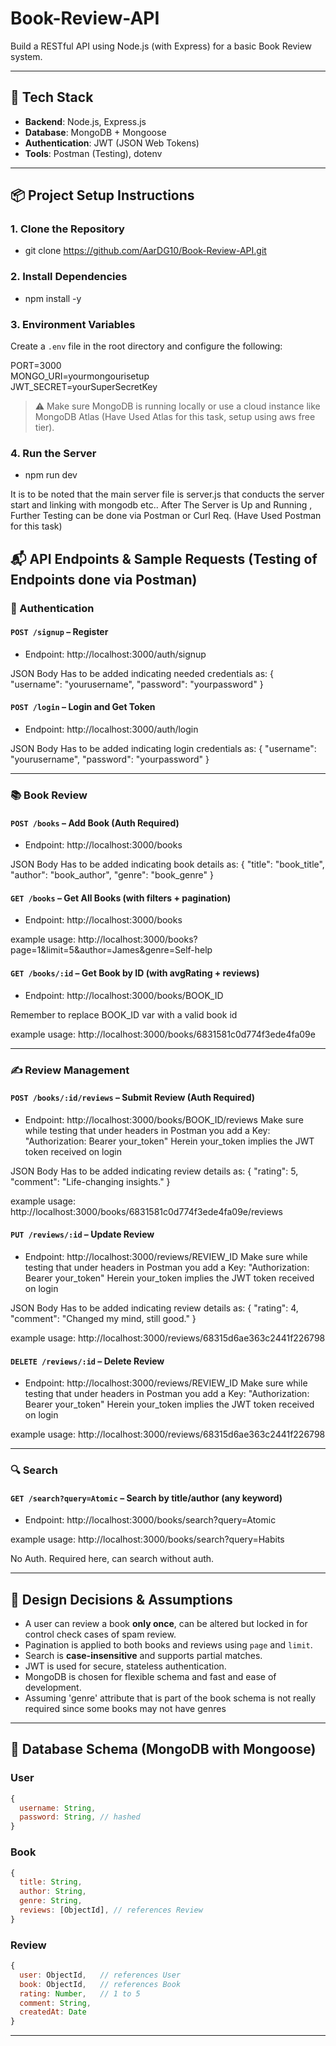 # Book-Review-API
Build a RESTful API using Node.js (with Express) for a basic Book Review system.

---

## 🚀 Tech Stack

- **Backend**: Node.js, Express.js
- **Database**: MongoDB + Mongoose
- **Authentication**: JWT (JSON Web Tokens)
- **Tools**: Postman (Testing), dotenv

---

## 📦 Project Setup Instructions

### 1. Clone the Repository

- git clone https://github.com/AarDG10/Book-Review-API.git

### 2. Install Dependencies

- npm install -y

### 3. Environment Variables

Create a `.env` file in the root directory and configure the following:

PORT=3000 <br>
MONGO_URI=yourmongourisetup<br>
JWT_SECRET=yourSuperSecretKey 


> ⚠️ Make sure MongoDB is running locally or use a cloud instance like MongoDB Atlas (Have Used Atlas for this task, setup using aws free tier).

### 4. Run the Server

- npm run dev

It is to be noted that the main server file is server.js that conducts the server start and linking with mongodb etc..
After The Server is Up and Running , Further Testing can be done via Postman or Curl Req. (Have Used Postman for this task)

## 📬 API Endpoints & Sample Requests (Testing of Endpoints done via Postman)

### 🔐 Authentication

#### `POST /signup` – Register

- Endpoint: http://localhost:3000/auth/signup

JSON Body Has to be added indicating needed credentials as:
{
  "username": "yourusername",
  "password": "yourpassword"
}


#### `POST /login` – Login and Get Token

- Endpoint: http://localhost:3000/auth/login

JSON Body Has to be added indicating login credentials as:
{
  "username": "yourusername",
  "password": "yourpassword"
}

---

### 📚 Book Review

#### `POST /books` – Add Book (Auth Required)

- Endpoint: http://localhost:3000/books

JSON Body Has to be added indicating book details as:
{
  "title": "book_title",
  "author": "book_author",
  "genre": "book_genre"
}


#### `GET /books` – Get All Books (with filters + pagination)

- Endpoint: http://localhost:3000/books

example usage: http://localhost:3000/books?page=1&limit=5&author=James&genre=Self-help

#### `GET /books/:id` – Get Book by ID (with avgRating + reviews)

- Endpoint: http://localhost:3000/books/BOOK_ID

Remember to replace BOOK_ID var with a valid book id

example usage: http://localhost:3000/books/6831581c0d774f3ede4fa09e

---

### ✍️ Review Management

#### `POST /books/:id/reviews` – Submit Review (Auth Required)

- Endpoint: http://localhost:3000/books/BOOK_ID/reviews
Make sure while testing that under headers in Postman you add a Key: "Authorization: Bearer your_token"
Herein your_token implies the JWT token received on login

JSON Body Has to be added indicating review details as:
{
  "rating": 5,
  "comment": "Life-changing insights."
}

example usage: http://localhost:3000/books/6831581c0d774f3ede4fa09e/reviews

#### `PUT /reviews/:id` – Update Review

- Endpoint: http://localhost:3000/reviews/REVIEW_ID
Make sure while testing that under headers in Postman you add a Key: "Authorization: Bearer your_token"
Herein your_token implies the JWT token received on login

JSON Body Has to be added indicating review details as:
{
  "rating": 4,
  "comment": "Changed my mind, still good."
}

example usage: http://localhost:3000/reviews/68315d6ae363c2441f226798

#### `DELETE /reviews/:id` – Delete Review

- Endpoint: http://localhost:3000/reviews/REVIEW_ID
Make sure while testing that under headers in Postman you add a Key: "Authorization: Bearer your_token"
Herein your_token implies the JWT token received on login

example usage: http://localhost:3000/reviews/68315d6ae363c2441f226798

---

### 🔍 Search

#### `GET /search?query=Atomic` – Search by title/author (any keyword)

- Endpoint: http://localhost:3000/books/search?query=Atomic

example usage: http://localhost:3000/books/search?query=Habits

No Auth. Required here, can search without auth.

---

## 🧠 Design Decisions & Assumptions

- A user can review a book **only once**, can be altered but locked in for control check cases of spam review.
- Pagination is applied to both books and reviews using `page` and `limit`.
- Search is **case-insensitive** and supports partial matches.
- JWT is used for secure, stateless authentication.
- MongoDB is chosen for flexible schema and fast and ease of development.
- Assuming 'genre' attribute that is part of the book schema is not really required since some books may not have genres

---

## 🧩 Database Schema (MongoDB with Mongoose)

### User

```js
{
  username: String,
  password: String, // hashed
}
```

### Book

```js
{
  title: String,
  author: String,
  genre: String,
  reviews: [ObjectId], // references Review
}
```

### Review

```js
{
  user: ObjectId,   // references User
  book: ObjectId,   // references Book
  rating: Number,   // 1 to 5
  comment: String,
  createdAt: Date
}
```

---